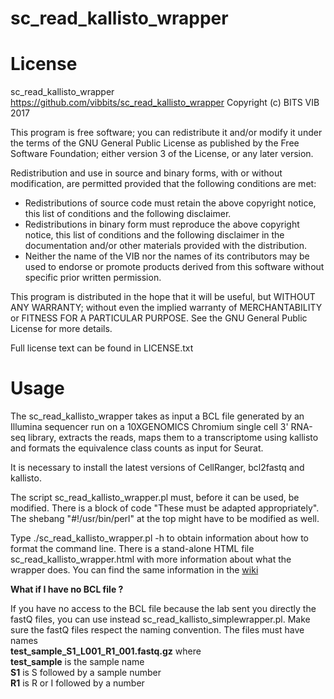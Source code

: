 # sc_read_kallisto_wrapper

License
========

sc_read_kallisto_wrapper
https://github.com/vibbits/sc_read_kallisto_wrapper
Copyright (c) BITS VIB 2017

This program is free software; 
you can redistribute it and/or modify it under the terms of the GNU General Public License as published by the Free Software Foundation; 
either version 3 of the License, or any later version.

Redistribution and use in source and binary forms, with or without modification, 
are permitted provided that the following conditions are met:
* Redistributions of source code must retain the above copyright notice, this list of conditions and the following disclaimer.
* Redistributions in binary form must reproduce the above copyright notice, this list of conditions and the following disclaimer in the documentation and/or other materials provided with the distribution.
* Neither the name of the VIB nor the names of its contributors may be used to endorse or promote products derived from this software without specific prior written permission.

This program is distributed in the hope that it will be useful, 
but WITHOUT ANY WARRANTY; without even the implied warranty of MERCHANTABILITY or FITNESS FOR A PARTICULAR PURPOSE. 
See the GNU General Public License for more details.

Full license text can be found in LICENSE.txt

Usage
========

The sc_read_kallisto_wrapper takes as input a BCL file generated by an
Illumina sequencer run on a 10XGENOMICS Chromium single cell 3' RNA-seq
library, extracts the reads, maps them to a transcriptome using kallisto
and formats the equivalence class counts as input for Seurat.

It is necessary to install the latest versions of CellRanger, bcl2fastq and kallisto.

The script sc_read_kallisto_wrapper.pl must, before it can be used, be
modified. There is a block of code "These must be adapted appropriately". The
shebang "#!/usr/bin/perl" at the top might have to be modified as well.

Type ./sc_read_kallisto_wrapper.pl -h to obtain information about how to format
the command line.
There is a stand-alone HTML file sc_read_kallisto_wrapper.html with more information about what the wrapper does.
You can find the same information in the [wiki](https://github.com/vibbits/sc_read_kallisto_wrapper/wiki)

**What if I have no BCL file ?**  
  
If you have no access to the BCL file because the lab sent you directly the fastQ files, you can use instead sc_read_kallisto_simplewrapper.pl. Make sure the fastQ files respect the naming convention. The files must have names  
**test_sample_S1_L001_R1_001.fastq.gz**
where  
**test_sample** is the sample name  
**S1** is S followed by a sample number  
**R1** is R or I followed by a number
